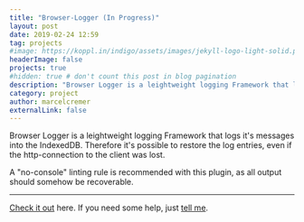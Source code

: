 ```yaml
---
title: "Browser-Logger (In Progress)"
layout: post
date: 2019-02-24 12:59
tag: projects
#image: https://koppl.in/indigo/assets/images/jekyll-logo-light-solid.png
headerImage: false
projects: true
#hidden: true # don't count this post in blog pagination
description: "Browser Logger is a leightweight logging Framework that logs it's messages into the IndexedDB."
category: project
author: marcelcremer
externalLink: false
---
```


Browser Logger is a leightweight logging Framework that logs it's messages into the IndexedDB. Therefore it's possible to restore the log entries, even if the http-connection to the client was lost.

A "no-console" linting rule is recommended with this plugin, as all output should somehow be recoverable.

---

[Check it out](https://github.com/marcelcremer/browser-logger) here.
If you need some help, just [tell me](https://github.com/marcelcremer/browser-logger/issues).
